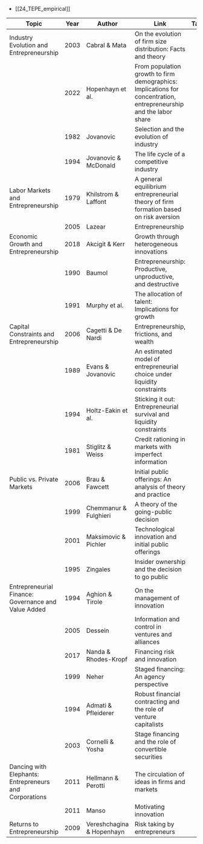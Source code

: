 - [[24_TEPE_empirical]]

| Topic                                                  | Year | Author                    | Link                                                                                                              | Takeaway |
| ------------------------------------------------------ | ---- | ------------------------- | ----------------------------------------------------------------------------------------------------------------- | -------- |
| Industry Evolution and Entrepreneurship                | 2003 | Cabral & Mata             | On the evolution of firm size distribution: Facts and theory                                                      |          |
|                                                        | 2022 | Hopenhayn et al.          | From population growth to firm demographics: Implications for concentration, entrepreneurship and the labor share |          |
|                                                        | 1982 | Jovanovic                 | Selection and the evolution of industry                                                                           |          |
|                                                        | 1994 | Jovanovic & McDonald      | The life cycle of a competitive industry                                                                          |          |
| Labor Markets and Entrepreneurship                     | 1979 | Khilstrom & Laffont       | A general equilibrium entrepreneurial theory of firm formation based on risk aversion                             |          |
|                                                        | 2005 | Lazear                    | Entrepreneurship                                                                                                  |          |
| Economic Growth and Entrepreneurship                   | 2018 | Akcigit & Kerr            | Growth through heterogeneous innovations                                                                          |          |
|                                                        | 1990 | Baumol                    | Entrepreneurship: Productive, unproductive, and destructive                                                       |          |
|                                                        | 1991 | Murphy et al.             | The allocation of talent: Implications for growth                                                                 |          |
| Capital Constraints and Entrepreneurship               | 2006 | Cagetti & De Nardi        | Entrepreneurship, frictions, and wealth                                                                           |          |
|                                                        | 1989 | Evans & Jovanovic         | An estimated model of entrepreneurial choice under liquidity constraints                                          |          |
|                                                        | 1994 | Holtz-Eakin et al.        | Sticking it out: Entrepreneurial survival and liquidity constraints                                               |          |
|                                                        | 1981 | Stiglitz & Weiss          | Credit rationing in markets with imperfect information                                                            |          |
| Public vs. Private Markets                             | 2006 | Brau & Fawcett            | Initial public offerings: An analysis of theory and practice                                                      |          |
|                                                        | 1999 | Chemmanur & Fulghieri     | A theory of the going-public decision                                                                             |          |
|                                                        | 2001 | Maksimovic & Pichler      | Technological innovation and initial public offerings                                                             |          |
|                                                        | 1995 | Zingales                  | Insider ownership and the decision to go public                                                                   |          |
| Entrepreneurial Finance: Governance and Value Added    | 1994 | Aghion & Tirole           | On the management of innovation                                                                                   |          |
|                                                        | 2005 | Dessein                   | Information and control in ventures and alliances                                                                 |          |
|                                                        | 2017 | Nanda & Rhodes-Kropf      | Financing risk and innovation                                                                                     |          |
|                                                        | 1999 | Neher                     | Staged financing: An agency perspective                                                                           |          |
|                                                        | 1994 | Admati & Pfleiderer       | Robust financial contracting and the role of venture capitalists                                                  |          |
|                                                        | 2003 | Cornelli & Yosha          | Stage financing and the role of convertible securities                                                            |          |
| Dancing with Elephants: Entrepreneurs and Corporations | 2011 | Hellmann & Perotti        | The circulation of ideas in firms and markets                                                                     |          |
|                                                        | 2011 | Manso                     | Motivating innovation                                                                                             |          |
| Returns to Entrepreneurship                            | 2009 | Vereshchagina & Hopenhayn | Risk taking by entrepreneurs                                                                                      |          |
